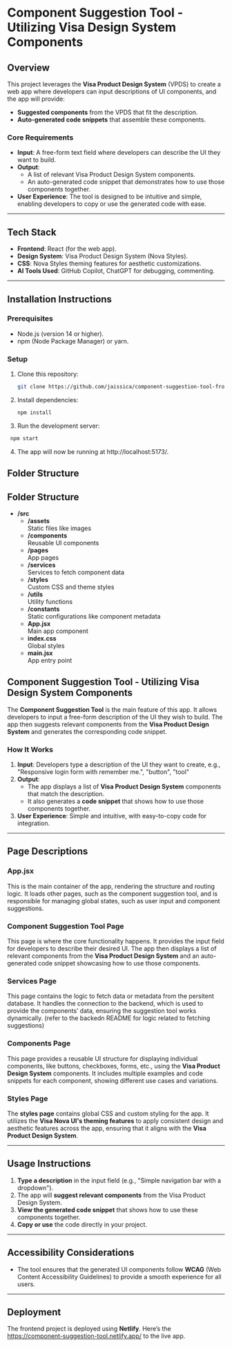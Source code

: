 # **Component Suggestion Tool - Utilizing Visa Design System Components**

## **Overview**

This project leverages the **Visa Product Design System** (VPDS) to create a web app where developers can input descriptions of UI components, and the app will provide:

- **Suggested components** from the VPDS that fit the description.
- **Auto-generated code snippets** that assemble these components.

### **Core Requirements**
- **Input**: A free-form text field where developers can describe the UI they want to build.
- **Output**: 
  - A list of relevant Visa Product Design System components.
  - An auto-generated code snippet that demonstrates how to use those components together.
- **User Experience**: The tool is designed to be intuitive and simple, enabling developers to copy or use the generated code with ease.

---

## **Tech Stack**

- **Frontend**: React (for the web app).
- **Design System**: Visa Product Design System (Nova Styles).
- **CSS**: Nova Styles theming features for aesthetic customizations.
- **AI Tools Used**: GitHub Copilot, ChatGPT for debugging, commenting.

---

## **Installation Instructions**

### Prerequisites
- Node.js (version 14 or higher).
- npm (Node Package Manager) or yarn.

### Setup
1. Clone this repository:
   ```bash
   git clone https://github.com/jaissica/component-suggestion-tool-frontend/

   ```
2. Install dependencies:
   ```bash
   npm install
   ```
3. Run the development server:
  ```bash
   npm start
   ```
4. The app will now be running at http://localhost:5173/.

## **Folder Structure**
## Folder Structure

- **/src**
  - **/assets**  
    Static files like images
  - **/components**  
    Reusable UI components
  - **/pages**  
    App pages
  - **/services**  
    Services to fetch component data
  - **/styles**  
    Custom CSS and theme styles
  - **/utils**  
    Utility functions
  - **/constants**  
    Static configurations like component metadata
  - **App.jsx**  
    Main app component
  - **index.css**  
    Global styles
  - **main.jsx**  
    App entry point




## **Component Suggestion Tool - Utilizing Visa Design System Components**

The **Component Suggestion Tool** is the main feature of this app. It allows developers to input a free-form description of the UI they wish to build. The app then suggests relevant components from the **Visa Product Design System** and generates the corresponding code snippet.

### **How It Works**
1. **Input**: Developers type a description of the UI they want to create, e.g., "Responsive login form with remember me.", "button", "tool"
2. **Output**: 
   - The app displays a list of **Visa Product Design System** components that match the description.
   - It also generates a **code snippet** that shows how to use those components together.
3. **User Experience**: Simple and intuitive, with easy-to-copy code for integration.

---

## **Page Descriptions**

### **App.jsx**
This is the main container of the app, rendering the structure and routing logic. It loads other pages, such as the component suggestion tool, and is responsible for managing global states, such as user input and component suggestions.

### **Component Suggestion Tool Page**
This page is where the core functionality happens. It provides the input field for developers to describe their desired UI. The app then displays a list of relevant components from the **Visa Product Design System** and an auto-generated code snippet showcasing how to use those components.

### **Services Page**
This page contains the logic to fetch data or metadata from the persitent database. It handles the connection to the backend, which is used to provide the components’ data, ensuring the suggestion tool works dynamically. (refer to the backedn README for logic related to fetching suggestions)

### **Components Page**
This page provides a reusable UI structure for displaying individual components, like buttons, checkboxes, forms, etc., using the **Visa Product Design System** components. It includes multiple examples and code snippets for each component, showing different use cases and variations.

### **Styles Page**
The **styles page** contains global CSS and custom styling for the app. It utilizes the **Visa Nova UI's theming features** to apply consistent design and aesthetic features across the app, ensuring that it aligns with the **Visa Product Design System**.

---

## **Usage Instructions**

1. **Type a description** in the input field (e.g., "Simple navigation bar with a dropdown").
2. The app will **suggest relevant components** from the Visa Product Design System.
3. **View the generated code snippet** that shows how to use these components together.
4. **Copy or use** the code directly in your project.

---

## **Accessibility Considerations**

- The tool ensures that the generated UI components follow **WCAG** (Web Content Accessibility Guidelines) to provide a smooth experience for all users.

---

## **Deployment**

The frontend project is deployed using **Netlify**. Here’s the https://component-suggestion-tool.netlify.app/ to the live app.
